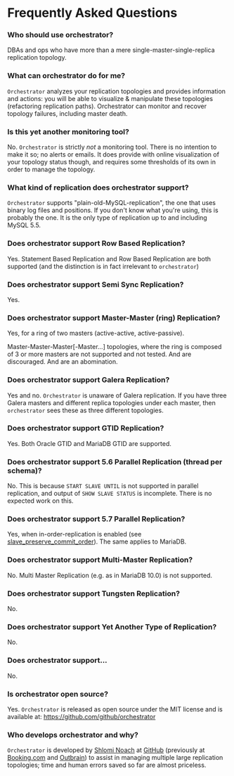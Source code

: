 # Frequently Asked Questions

### Who should use orchestrator?

DBAs and ops who have more than a mere single-master-single-replica replication topology.

### What can orchestrator do for me?

`Orchestrator` analyzes your replication topologies and provides information and actions: you will be able to visualize & manipulate these topologies (refactoring replication paths). Orchestrator can monitor and recover topology failures, including master death.

### Is this yet another monitoring tool?

No. `Orchestrator` is strictly _not_ a monitoring tool. There is no intention to make it so; no alerts or emails. It does provide with online visualization of your topology status though, and requires some thresholds of its own in order to manage the topology.

### What kind of replication does orchestrator support?

`Orchestrator` supports "plain-old-MySQL-replication", the one that uses binary log files and positions.
If you don't know what you're using, this is probably the one. It is the only type of replication up to and including MySQL 5.5.

### Does orchestrator support Row Based Replication?

Yes. Statement Based Replication and Row Based Replication are both supported (and the distinction
is in fact irrelevant to `orchestrator`)

### Does orchestrator support Semi Sync Replication?

Yes.

### Does orchestrator support Master-Master (ring) Replication?

Yes, for a ring of two masters (active-active, active-passive).

Master-Master-Master[-Master...] topologies, where the ring is composed of 3 or more masters are not supported and not tested.
And are discouraged. And are an abomination.

### Does orchestrator support Galera Replication?

Yes and no. `Orchestrator` is unaware of Galera replication. If you have three Galera masters and different replica topologies under each master,
then `orchestrator` sees these as three different topologies.

### Does orchestrator support GTID Replication?

Yes. Both Oracle GTID and MariaDB GTID are supported.

### Does orchestrator support 5.6 Parallel Replication (thread per schema)?

No. This is because `START SLAVE UNTIL` is not supported in parallel replication, and output of `SHOW SLAVE STATUS` is incomplete.
There is no expected work on this.

### Does orchestrator support 5.7 Parallel Replication?

Yes, when in-order-replication is enabled (see [slave_preserve_commit_order](http://dev.mysql.com/doc/refman/5.7/en/replication-options-slave.html#sysvar_slave_preserve_commit_order)). The same applies to MariaDB.

### Does orchestrator support Multi-Master Replication?

No. Multi Master Replication (e.g. as in MariaDB 10.0) is not supported.

### Does orchestrator support Tungsten Replication?

No.

### Does orchestrator support Yet Another Type of Replication?

No.

### Does orchestrator support...

No.

### Is orchestrator open source?

Yes. `Orchestrator` is released as open source under the MIT license and is available at: https://github.com/github/orchestrator

### Who develops orchestrator and why?

`Orchestrator` is developed by [Shlomi Noach](https://github.com/shlomi-noach) at [GitHub](http://github.com) (previously at [Booking.com](http://booking.com) and [Outbrain](http://outbrain.com)) to assist in managing multiple large replication topologies; time and human errors saved so far are almost priceless.
